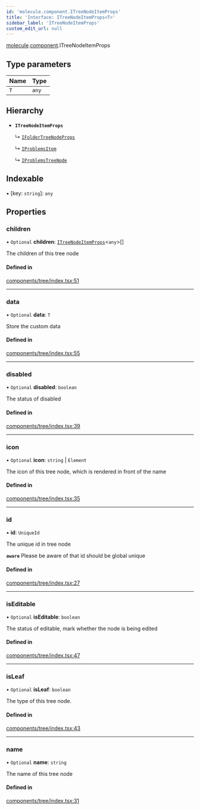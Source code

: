 ```yaml
---
id: 'molecule.component.ITreeNodeItemProps'
title: 'Interface: ITreeNodeItemProps<T>'
sidebar_label: 'ITreeNodeItemProps'
custom_edit_url: null
---
```


[molecule](../namespaces/molecule).[component](../namespaces/molecule.component).ITreeNodeItemProps

## Type parameters

| Name | Type  |
| :--- | :---- |
| `T`  | `any` |

## Hierarchy

-   **`ITreeNodeItemProps`**

    ↳ [`IFolderTreeNodeProps`](molecule.model.IFolderTreeNodeProps)

    ↳ [`IProblemsItem`](molecule.model.IProblemsItem)

    ↳ [`IProblemsTreeNode`](molecule.model.IProblemsTreeNode)

## Indexable

▪ [key: `string`]: `any`

## Properties

### children

• `Optional` **children**: [`ITreeNodeItemProps`](molecule.component.ITreeNodeItemProps)<`any`\>[]

The children of this tree node

#### Defined in

[components/tree/index.tsx:51](https://github.com/DTStack/molecule/blob/927b7d39/src/components/tree/index.tsx#L51)

---

### data

• `Optional` **data**: `T`

Store the custom data

#### Defined in

[components/tree/index.tsx:55](https://github.com/DTStack/molecule/blob/927b7d39/src/components/tree/index.tsx#L55)

---

### disabled

• `Optional` **disabled**: `boolean`

The status of disabled

#### Defined in

[components/tree/index.tsx:39](https://github.com/DTStack/molecule/blob/927b7d39/src/components/tree/index.tsx#L39)

---

### icon

• `Optional` **icon**: `string` \| `Element`

The icon of this tree node, which is rendered in front of the name

#### Defined in

[components/tree/index.tsx:35](https://github.com/DTStack/molecule/blob/927b7d39/src/components/tree/index.tsx#L35)

---

### id

• **id**: `UniqueId`

The unique id in tree node

**`aware`** Please be aware of that id should be global unique

#### Defined in

[components/tree/index.tsx:27](https://github.com/DTStack/molecule/blob/927b7d39/src/components/tree/index.tsx#L27)

---

### isEditable

• `Optional` **isEditable**: `boolean`

The status of editable, mark whether the node is being edited

#### Defined in

[components/tree/index.tsx:47](https://github.com/DTStack/molecule/blob/927b7d39/src/components/tree/index.tsx#L47)

---

### isLeaf

• `Optional` **isLeaf**: `boolean`

The type of this tree node.

#### Defined in

[components/tree/index.tsx:43](https://github.com/DTStack/molecule/blob/927b7d39/src/components/tree/index.tsx#L43)

---

### name

• `Optional` **name**: `string`

The name of this tree node

#### Defined in

[components/tree/index.tsx:31](https://github.com/DTStack/molecule/blob/927b7d39/src/components/tree/index.tsx#L31)
